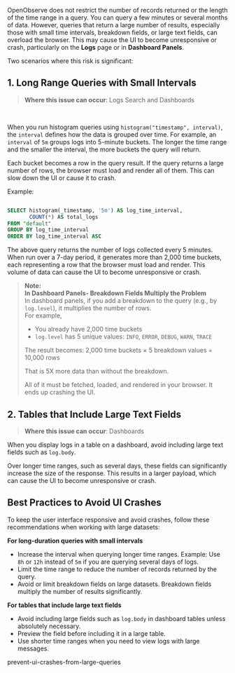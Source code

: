 OpenObserve does not restrict the number of records returned or the length of the time range in a query. You can query a few minutes or several months of data. 
However, queries that return a large number of results, especially those with small time intervals, breakdown fields, or large text fields, can overload the browser. 
This may cause the UI to become unresponsive or crash, particularly on the **Logs** page or in **Dashboard Panels**.

Two scenarios where this risk is significant:

## 1. Long Range Queries with Small Intervals 

> **Where this issue can occur**: Logs Search and Dashboards
<br>

When you run histogram queries using `histogram("timestamp", interval)`, the `interval` defines how the data is grouped over time. For example, an `interval` of `5m` groups logs into 5-minute buckets. The longer the time range and the smaller the interval, the more buckets the query will return.

Each bucket becomes a row in the query result. If the query returns a large number of rows, the browser must load and render all of them. This can slow down the UI or cause it to crash.

Example: 

```sql linenums="1"

SELECT histogram(_timestamp, '5m') AS log_time_interval,
       COUNT(*) AS total_logs
FROM "default"
GROUP BY log_time_interval
ORDER BY log_time_interval ASC
```

The above query returns the number of logs collected every 5 minutes. When run over a 7-day period, it generates more than 2,000 time buckets, each representing a row that the browser must load and render. This volume of data can cause the UI to become unresponsive or crash.

> **Note:** <br>
>**In Dashboard Panels- Breakdown Fields Multiply the Problem**<br>
>In dashboard panels, if you add a breakdown to the query (e.g., by `log.level`), it multiplies the number of rows. <br> For example,
>
>- You already have 2,000 time buckets  
>- `log.level` has 5 unique values: `INFO`, `ERROR`, `DEBUG`, `WARN`, `TRACE`
>
>The result becomes: 2,000 time buckets × 5 breakdown values = 10,000 rows
>
>That is 5X more data than without the breakdown. 
>
>All of it must be fetched, loaded, and rendered in your browser. It ends up crashing the UI. 

## 2. Tables that Include Large Text Fields 

> **Where this issue can occur**: Dashboards


When you display logs in a table on a dashboard, avoid including large text fields such as `log.body`. 

Over longer time ranges, such as several days, these fields can significantly increase the size of the response. This results in a larger payload, which can cause the UI to become unresponsive or crash.

## Best Practices to Avoid UI Crashes

To keep the user interface responsive and avoid crashes, follow these recommendations when working with large datasets:

**For long-duration queries with small intervals**

- Increase the interval when querying longer time ranges. Example: Use `8h` or `12h` instead of `5m` if you are querying several days of logs.  
- Limit the time range to reduce the number of records returned by the query.   
- Avoid or limit breakdown fields on large datasets. Breakdown fields multiply the number of results significantly. 

**For tables that include large text fields**

- Avoid including large fields such as `log.body` in dashboard tables unless absolutely necessary.  
- Preview the field before including it in a large table.  
- Use shorter time ranges when you need to view logs with large messages.



prevent-ui-crashes-from-large-queries